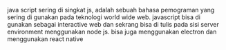 java script sering di singkat js, adalah sebuah bahasa pemograman yang sering di gunakan
pada teknologi world wide web. javascript bisa di gunakan sebagai interactive web dan
sekrang bisa di tulis pada sisi server environment menggunakan node js.
bisa juga menggunakan electron dan menggunakan react native 